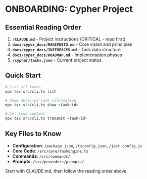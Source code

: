 # ONBOARDING: Cypher Project

## Essential Reading Order

1. **`/CLAUDE.md`** - Project instructions (CRITICAL - read first)
2. **`docs/cyper_docs/MANIFESTO.md`** - Core vision and principles
3. **`docs/cyper_docs/INTERFACES.md`** - Task data structure
4. **`docs/cyper_docs/ROADMAP.md`** - Implementation phases
5. **`/cypher/tasks.json`** - Current project status

## Quick Start

```bash
# List all tasks
npx tsx src/cli.ts list

# Show detailed task information
npx tsx src/cli.ts show <task-id>

# Get task context
npx tsx src/cli.ts transmit <task-id>
```

## Key Files to Know

- **Configuration**: `/package.json`, `/tsconfig.json`, `/jest.config.js`
- **Core Code**: `/src/core/TaskEngine.ts`
- **Commands**: `/src/commands/`
- **Prompts**: `/src/providers/prompts/`

Start with CLAUDE.md, then follow the reading order above.